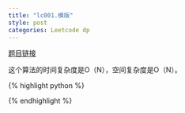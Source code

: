 ```yaml
---
title: "lc001.模版"
style: post
categories: Leetcode dp
---
```


[题目链接]()



这个算法的时间复杂度是O（N），空间复杂度是O（N）。

{% highlight python %}



{% endhighlight %}

